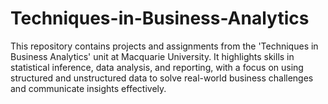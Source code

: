 # Techniques-in-Business-Analytics
This repository contains projects and assignments from the 'Techniques in Business Analytics' unit at Macquarie University. It highlights skills in statistical inference, data analysis, and reporting, with a focus on using structured and unstructured data to solve real-world business challenges and communicate insights effectively.
